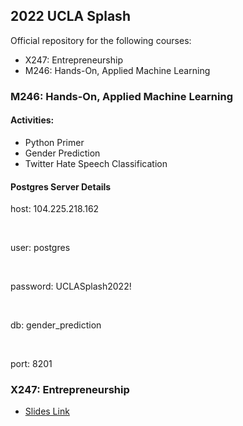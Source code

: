 ## 2022 UCLA Splash

Official repository for the following courses:

- X247: Entrepreneurship
- M246: Hands-On, Applied Machine Learning

### M246: Hands-On, Applied Machine Learning

#### Activities:

- Python Primer
- Gender Prediction
- Twitter Hate Speech Classification

#### Postgres Server Details

host: 104.225.218.162

<br />

user: postgres

<br />

password: UCLASplash2022!

<br />

db: gender_prediction

<br />

port: 8201   

### X247: Entrepreneurship

- [Slides Link](https://slides.com/rchatterjee/technical-entrepreneurship-in-2020)

